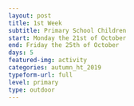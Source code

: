 ```yaml
---
layout: post
title: 1st Week
subtitle: Primary School Children
start: Monday the 21st of October
end: Friday the 25th of October
days: 5
featured-img: activity
categories: autumn_ht_2019
typeform-url: full
level: primary
type: outdoor
---
```

